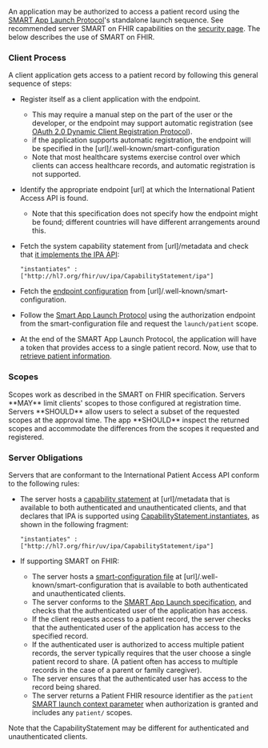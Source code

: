 An application may be authorized to access a patient record using the [SMART App Launch Protocol](http://hl7.org/fhir/smart-app-launch/)'s standalone launch sequence. See recommended server SMART on FHIR capabilities on the [security page](security.html). The below describes the use of SMART on FHIR.

### Client Process

A client application gets access to a patient record by following this general sequence of steps:


* Register itself as a client application with the endpoint. 
  * This may require a manual step on the part of the user or the developer, or the endpoint may support automatic registration (see [OAuth 2.0 Dynamic Client Registration Protocol](https://tools.ietf.org/html/rfc7591)). 
  * if the application supports automatic registration, the endpoint will be specified in the [url]/.well-known/smart-configuration
  * Note that most healthcare systems exercise control over which clients can access healthcare records, and automatic registration is not supported.

* Identify the appropriate endpoint [url] at which the International Patient Access API is found. 
  * Note that this specification does not specify how the endpoint might be found; different countries will have different arrangements around this. 
  
* Fetch the system capability statement from [url]/metadata and check that [it implements the IPA API](conformance.html):

    ```"instantiates" : ["http://hl7.org/fhir/uv/ipa/CapabilityStatement/ipa"]```

* Fetch the [endpoint configuration](https://hl7.org/fhir/smart-app-launch/conformance.html#using-well-known) from [url]/.well-known/smart-configuration. 

* Follow the [Smart App Launch Protocol](http://www.hl7.org/fhir/smart-app-launch/app-launch.html#step-2-launch-standalone) using the authorization endpoint from the smart-configuration file and request the `launch/patient` scope. 

* At the end of the SMART App Launch Protocol, the application will have a token that provides access to a single patient record. Now, use that to [retrieve patient information](fetching.html).

### Scopes

<div class="bg-success" markdown="1">
Scopes work as described in the SMART on FHIR specification. Servers **MAY** limit clients' scopes to those configured at registration time. Servers **SHOULD** allow users to select a subset of the requested scopes at the approval time. The app **SHOULD** inspect the returned scopes and accommodate the differences from the scopes it requested and registered.
</div><!-- new-content -->

### Server Obligations

Servers that are conformant to the International Patient Access API conform to the following rules:

* The server hosts a [capability statement](http://hl7.org/fhir/capabilitystatement.html) at [url]/metadata that is available to both authenticated and unauthenticated clients, and that declares that IPA is supported using [CapabilityStatement.instantiates](http://hl7.org/fhir/capabilitystatement-definitions.html#CapabilityStatement.instantiates), as shown in the following fragment:

    ```"instantiates" : ["http://hl7.org/fhir/uv/ipa/CapabilityStatement/ipa"]```
    
* If supporting SMART on FHIR: 
  * The server hosts a [smart-configuration file](http://www.hl7.org/fhir/smart-app-launch/conformance.html#using-well-known) at [url]/.well-known/smart-configuration  that is available to both authenticated and unauthenticated clients.
  * The server conforms to the [SMART App Launch specification](http://hl7.org/fhir/smart-app-launch/), and checks that the authenticated user of the application has access. 
  * If the client requests access to a patient record, the server checks that the authenticated user of the application has access to the specified record. 
  * If the authenticated user is authorized to access multiple patient records, the server typically requires that the user choose a single patient record to share. (A patient often has access to multiple records in the case of a parent or family caregiver).
  * The server ensures that the authenticated user has access to the record being shared.
  * The server returns a Patient FHIR resource identifier as the `patient` [SMART launch context parameter](http://hl7.org/fhir/smart-app-launch/scopes-and-launch-context.html#patient-specific-scopes) when authorization is granted and includes any `patient/` scopes. 

Note that the CapabilityStatement may be different for authenticated and unauthenticated clients.
